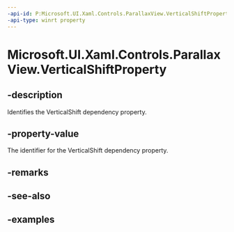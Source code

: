 ```yaml
---
-api-id: P:Microsoft.UI.Xaml.Controls.ParallaxView.VerticalShiftProperty
-api-type: winrt property
---
```


<!-- Property syntax.
public DependencyProperty VerticalShiftProperty { get; }
-->

# Microsoft.UI.Xaml.Controls.ParallaxView.VerticalShiftProperty

## -description

Identifies the VerticalShift dependency property.

## -property-value

The identifier for the VerticalShift dependency property.

## -remarks

## -see-also

## -examples

